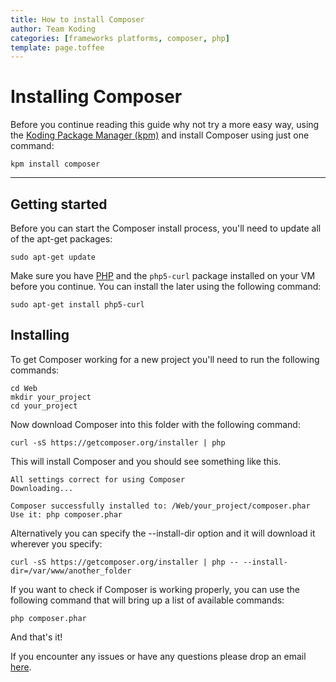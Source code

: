 ```yaml
---
title: How to install Composer
author: Team Koding
categories: [frameworks platforms, composer, php]
template: page.toffee
---
```


# Installing Composer

Before you continue reading this guide why not try a more easy way, using the [Koding Package Manager (kpm)](http://learn.koding.com/guides/getting-started-kpm/) and install Composer using just one command:

```
kpm install composer
```

***

## Getting started

Before you can start the Composer install process, you'll need to update all of the apt-get packages:

```
sudo apt-get update
```

Make sure you have [PHP](http://learn.koding.com/guides/installing-php) and the `php5-curl` package installed on your VM before you continue. You can install the later using the following command:

```
sudo apt-get install php5-curl
```

## Installing

To get Composer working for a new project you'll need to run the following commands:

```
cd Web
mkdir your_project
cd your_project
```

Now download Composer into this folder with the following command:

```
curl -sS https://getcomposer.org/installer | php
```

This will install Composer and you should see something like this.

```
All settings correct for using Composer
Downloading...

Composer successfully installed to: /Web/your_project/composer.phar
Use it: php composer.phar
```

Alternatively you can specify the --install-dir option and it will download it wherever you specify:

```
curl -sS https://getcomposer.org/installer | php -- --install-dir=/var/www/another_folder
```

If you want to check if Composer is working properly, you can use the following command that will bring up a list of available commands:

```
php composer.phar
```

And that's it!

If you encounter any issues or have any questions please drop an email [here](mailto:support@koding.com).
